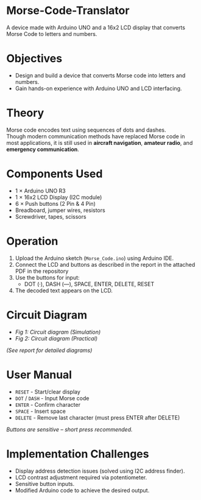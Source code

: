 # Morse-Code-Translator
A device made with Arduino UNO and a 16x2 LCD display that converts Morse Code to letters and numbers. 

# Objectives
- Design and build a device that converts Morse code into letters and numbers.  
- Gain hands-on experience with Arduino UNO and LCD interfacing.  

# Theory 
Morse code encodes text using sequences of dots and dashes.  
Though modern communication methods have replaced Morse code in most applications, it is still used in **aircraft navigation**, **amateur radio**, and **emergency communication**.  

# Components Used
- 1 × Arduino UNO R3  
- 1 × 16x2 LCD Display (I2C module)  
- 6 × Push buttons (2 Pin & 4 Pin)  
- Breadboard, jumper wires, resistors  
- Screwdriver, tapes, scissors  

# Operation
1. Upload the Arduino sketch (`Morse_Code.ino`) using Arduino IDE.  
2. Connect the LCD and buttons as described in the report in the attached PDF in the repository 
3. Use the buttons for input:  
   - DOT (·), DASH (—), SPACE, ENTER, DELETE, RESET  
4. The decoded text appears on the LCD.  

# Circuit Diagram
- *Fig 1: Circuit diagram (Simulation)*  
- *Fig 2: Circuit diagram (Practical)*  

*(See report for detailed diagrams)*  

# User Manual
- `RESET` - Start/clear display  
- `DOT` / `DASH` - Input Morse code  
- `ENTER` - Confirm character  
- `SPACE` - Insert space  
- `DELETE` - Remove last character (must press ENTER after DELETE)  

*Buttons are sensitive – short press recommended.*  

# Implementation Challenges
- Display address detection issues (solved using I2C address finder).  
- LCD contrast adjustment required via potentiometer.  
- Sensitive button inputs.  
- Modified Arduino code to achieve the desired output.    
